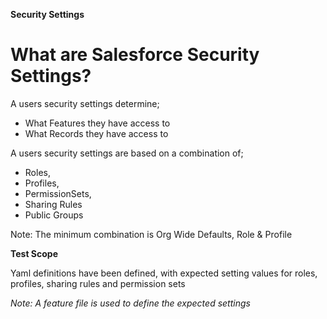 **Security Settings**

# What are Salesforce Security Settings?

A users security settings determine;
- What Features they have access to
- What Records they have access to

A users security settings are based on a combination of;

- Roles,
- Profiles,
- PermissionSets,
- Sharing Rules
- Public Groups

Note: The minimum combination is Org Wide Defaults, Role & Profile

**Test Scope**

Yaml definitions have been defined, with expected setting values for roles, profiles, sharing rules and permission sets



*Note: A feature file is used to define the expected settings*
